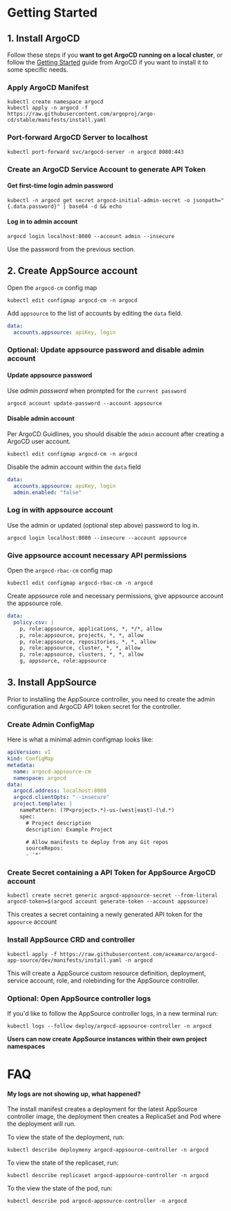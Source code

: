 # Getting Started
## 1. Install ArgoCD
Follow these steps if you __want to get ArgoCD running on a local cluster__, 
or follow the [Getting Started](https://argo-cd.readthedocs.io/en/stable/getting_started/) guide from ArgoCD if you want to install it to some specific needs.

### Apply ArgoCD Manifest
```shell
kubectl create namespace argocd
kubectl apply -n argocd -f https://raw.githubusercontent.com/argoproj/argo-cd/stable/manifests/install.yaml
```
### Port-forward ArgoCD Server to localhost
```shell
kubectl port-forward svc/argocd-server -n argocd 8080:443
```
### Create an ArgoCD Service Account to generate API Token

#### Get first-time login admin password
```shell
kubectl -n argocd get secret argocd-initial-admin-secret -o jsonpath="{.data.password}" | base64 -d && echo
```

#### Log in to admin account
```shell
argocd login localhost:8080 --account admin --insecure
```
Use the password from the previous section.

## 2. Create AppSource account
Open the `argocd-cm` config map
```shell
kubectl edit configmap argocd-cm -n argocd
```
Add `appsource` to the list of accounts by editing the `data` field.
```yaml
data:
  accounts.appsource: apiKey, login
```
### Optional: Update appsource password and disable admin account
#### Update appsource password
Use _admin password_ when prompted for the `current password`
```shell
argocd account update-password --account appsource
```
#### Disable admin account
Per ArgoCD Guidlines, you should disable the `admin` account after creating a ArgoCD user account.
```shell
kubectl edit configmap argocd-cm -n argocd
```
Disable the admin account within the `data` field
```yaml
data:
  accounts.appsource: apiKey, login
  admin.enabled: "false"
```
### Log in with appsource account
Use the admin or updated (optional step above) password to log in.
```shell
argocd login localhost:8080 --insecure --account appsource
```
### Give appsource account necessary API permissions
Open the `argocd-rbac-cm` config map
```shell
kubectl edit configmap argocd-rbac-cm -n argocd
```
Create appsource role and necessary permissions, give appsource account the appsource role.
```yaml
data:
  policy.csv: |
    p, role:appsource, applications, *, */*, allow
    p, role:appsource, projects, *, *, allow
    p, role:appsource, repositories, *, *, allow
    p, role:appsource, cluster, *, *, allow
    p, role:appsource, clusters, *, *, allow
    g, appsource, role:appsource
```
## 3. Install AppSource
Prior to installing the AppSource controller, you need to create the admin configuration and ArgoCD API token secret for the controller.
### Create Admin ConfigMap
Here is what a minimal admin configmap looks like:
```yaml
apiVersion: v1
kind: ConfigMap
metadata:
  name: argocd-appsource-cm
  namespace: argocd
data:
  argocd.address: localhost:8080
  argocd.clientOpts: "--insecure"
  project.template: |
    namePattern: (?P<project>.*)-us-(west|east)-(\d.*)
    spec:
      # Project description
      description: Example Project

      # Allow manifests to deploy from any Git repos
      sourceRepos:
      - '*'
```
### Create Secret containing a API Token for AppSource ArgoCD account
```shell
kubectl create secret generic argocd-appsource-secret --from-literal argocd-token=$(argocd account generate-token --account appsource)
```
This creates a secret containing a newly generated API token for the `appource` account
### Install AppSource CRD and controller
```shell
kubectl apply -f https://raw.githubusercontent.com/aceamarco/argocd-app-source/dev/manifests/install.yaml -n argocd
```
This will create a AppSource custom resource definition, deployment, service account, role, and rolebinding for the AppSource controller.
### Optional: Open AppSource controller logs
If you'd like to follow the AppSource controller logs, in a new terminal run:
```shell
kubectl logs --follow deploy/argocd-appsource-controller -n argocd
```
__Users can now create AppSource instances within their own project namespaces__
# FAQ
#### My logs are not showing up, what happened?
The install manifest creates a deployment for the latest AppSource controller image, the deployment then creates a ReplicaSet and Pod where the deployment will run.

To view the state of the deployment, run:
```shell
kubectl describe deploymeny argocd-appsource-controller -n argocd
```

To view the state of the replicaset, run:
```shell
kubectl describe replicaset argocd-appsource-controller -n argocd
```

To the view the state of the pod, run:
```shell
kubectl describe pod argocd-appsource-controller -n argocd
```
